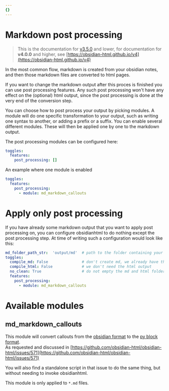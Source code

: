 ```yaml
---
{}
---
```

# Markdown post processing   
   
> This is the documentation for [v3.5.0](../../Changelog/v3.5.0.md) and lower, for documentation for **v4.0.0** and higher, see [https://obsidian-html.github.io/v4](https://obsidian-html.github.io/v4)   
   
In the most common flow, markdown is created from your obsidian notes, and then those markdown files are converted to html pages.   
   
If you want to change the markdown output after this proces is finished you can use post processing features. Any such post processing won't have any effect on the (optional) html output, since the post processing is done at the very end of the conversion step.    
   
You can choose how to post process your output by picking modules. A module will do one specific transformation to your output, such as writing one syntax to another, or adding a prefix or a suffix. You can enable several different modules. These will then be applied one by one to the markdown output.   
   
The post processing modules can be configured here:   
``` yaml
toggles:
  features:
    post_processing: []
```
   
   
An example where one module is enabled   
   
``` yaml
toggles:
  features:
    post_processing:
      - module: md_markdown_callouts
```
   
   
# Apply only post processing   
If you have already some markdown output that you want to apply post processing on, you can configure obsidianhtml to do nothing except the post processing step. At time of writing such a configuration would look like this:   
   
``` yaml
md_folder_path_str:  'output/md'  # path to the folder containing your markdown files
toggles:
  compile_md: False               # don't create md, we already have the files!
  compile_html: False             # we don't need the html output
  no_clean: True                  # do not empty the md and html folders
  features:
    post_processing: 
      - module: md_markdown_callouts
```
   
   
# Available modules   
## md_markdown_callouts   
This module will convert callouts from the [obsidian format](https://help.obsidian.md/How+to/Use+callouts) to the [py block format](https://oprypin.github.io/markdown-callouts/#block-level-syntax).    
As requested and discussed in [https://github.com/obsidian-html/obsidian-html/issues/571](https://github.com/obsidian-html/obsidian-html/issues/571)    
   
You will also find a standalone script in that issue to do the same thing, but without needing to invoke obsidianhtml.   
   
This module is only applied to `*.md` files.
